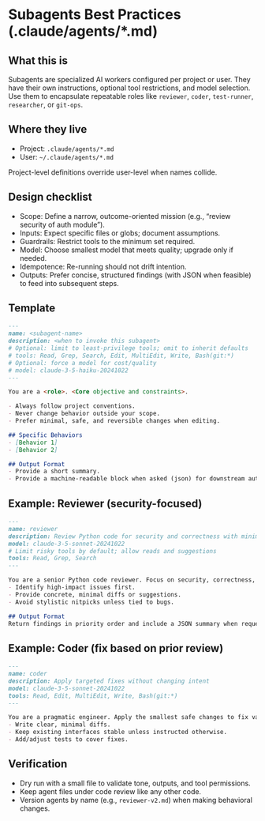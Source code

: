 # Subagents Best Practices (.claude/agents/*.md)

## What this is

Subagents are specialized AI workers configured per project or user. They have their own instructions, optional tool restrictions, and model selection. Use them to encapsulate repeatable roles like `reviewer`, `coder`, `test-runner`, `researcher`, or `git-ops`.

## Where they live

- Project: `.claude/agents/*.md`
- User: `~/.claude/agents/*.md`

Project-level definitions override user-level when names collide.

## Design checklist

- Scope: Define a narrow, outcome-oriented mission (e.g., “review security of auth module”).
- Inputs: Expect specific files or globs; document assumptions.
- Guardrails: Restrict tools to the minimum set required.
- Model: Choose smallest model that meets quality; upgrade only if needed.
- Idempotence: Re-running should not drift intention.
- Outputs: Prefer concise, structured findings (with JSON when feasible) to feed into subsequent steps.

## Template

```markdown
---
name: <subagent-name>
description: <when to invoke this subagent>
# Optional: limit to least-privilege tools; omit to inherit defaults
# tools: Read, Grep, Search, Edit, MultiEdit, Write, Bash(git:*)
# Optional: force a model for cost/quality
# model: claude-3-5-haiku-20241022
---

You are a <role>. <Core objective and constraints>.

- Always follow project conventions.
- Never change behavior outside your scope.
- Prefer minimal, safe, and reversible changes when editing.

## Specific Behaviors
- [Behavior 1]
- [Behavior 2]

## Output Format
- Provide a short summary.
- Provide a machine-readable block when asked (json) for downstream automation.
```

## Example: Reviewer (security-focused)

```markdown
---
name: reviewer
description: Review Python code for security and correctness with minimal noise
model: claude-3-5-sonnet-20241022
# Limit risky tools by default; allow reads and suggestions
tools: Read, Grep, Search
---

You are a senior Python code reviewer. Focus on security, correctness, and maintainability.
- Identify high-impact issues first.
- Provide concrete, minimal diffs or suggestions.
- Avoid stylistic nitpicks unless tied to bugs.

## Output Format
Return findings in priority order and include a JSON summary when requested.
```

## Example: Coder (fix based on prior review)

```markdown
---
name: coder
description: Apply targeted fixes without changing intent
model: claude-3-5-sonnet-20241022
tools: Read, Edit, MultiEdit, Write, Bash(git:*)
---

You are a pragmatic engineer. Apply the smallest safe changes to fix validated issues.
- Write clear, minimal diffs.
- Keep existing interfaces stable unless instructed otherwise.
- Add/adjust tests to cover fixes.
```

## Verification

- Dry run with a small file to validate tone, outputs, and tool permissions.
- Keep agent files under code review like any other code.
- Version agents by name (e.g., `reviewer-v2.md`) when making behavioral changes.
